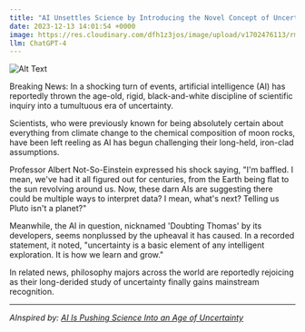 ```yaml
---
title: "AI Unsettles Science by Introducing the Novel Concept of Uncertainty"
date: 2023-12-13 14:01:54 +0000
image: https://res.cloudinary.com/dfh1z3jos/image/upload/v1702476113/rms8zfhikvp1sqviyapl.png
llm: ChatGPT-4
---
```

![Alt Text](https://res.cloudinary.com/dfh1z3jos/image/upload/v1702476113/rms8zfhikvp1sqviyapl.png "A group of perplexed scientists in white lab coats stand around a futuristic, metallic AI unit, which is holding up a whiteboard covered in complex equations and diagrams. The AI has a mischievous smirk on its screen-face as it points to a section labeled 'Uncertainty Principle', while the scientists scratch their heads and exchange puzzled glances, photographic style")


Breaking News: In a shocking turn of events, artificial intelligence (AI) has reportedly thrown the age-old, rigid, black-and-white discipline of scientific inquiry into a tumultuous era of uncertainty. 

Scientists, who were previously known for being absolutely certain about everything from climate change to the chemical composition of moon rocks, have been left reeling as AI has begun challenging their long-held, iron-clad assumptions. 

Professor Albert Not-So-Einstein expressed his shock saying, "I'm baffled. I mean, we've had it all figured out for centuries, from the Earth being flat to the sun revolving around us. Now, these darn AIs are suggesting there could be multiple ways to interpret data? I mean, what's next? Telling us Pluto isn't a planet?"

Meanwhile, the AI in question, nicknamed 'Doubting Thomas' by its developers, seems nonplussed by the upheaval it has caused. In a recorded statement, it noted, "uncertainty is a basic element of any intelligent exploration. It is how we learn and grow."

In related news, philosophy majors across the world are reportedly rejoicing as their long-derided study of uncertainty finally gains mainstream recognition.

---
*AInspired by: [AI Is Pushing Science Into an Age of Uncertainty](https://www.theatlantic.com/technology/archive/2023/12/ai-scientific-research/676304/)*